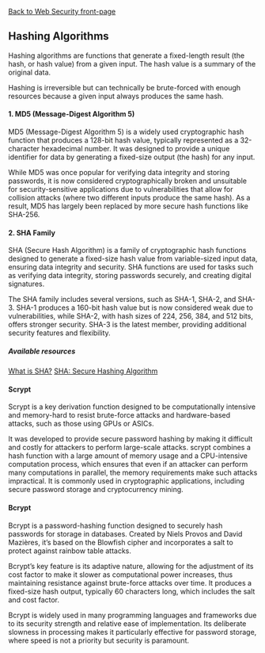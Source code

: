 [Back to Web Security front-page](./index.md)

## Hashing Algorithms

Hashing algorithms are functions that generate a fixed-length result (the hash, or hash value) from a given input. The hash value is a summary of the original data.

Hashing is irreversible but can technically be brute-forced with enough resources because a given input always produces the same hash.

#### 1. MD5 (Message-Digest Algorithm 5)

MD5 (Message-Digest Algorithm 5) is a widely used cryptographic hash function that produces a 128-bit hash value, typically represented as a 32-character hexadecimal number. It was designed to provide a unique identifier for data by generating a fixed-size output (the hash) for any input.

While MD5 was once popular for verifying data integrity and storing passwords, it is now considered cryptographically broken and unsuitable for security-sensitive applications due to vulnerabilities that allow for collision attacks (where two different inputs produce the same hash). As a result, MD5 has largely been replaced by more secure hash functions like SHA-256.

#### 2. SHA Family

SHA (Secure Hash Algorithm) is a family of cryptographic hash functions designed to generate a fixed-size hash value from variable-sized input data, ensuring data integrity and security. SHA functions are used for tasks such as verifying data integrity, storing passwords securely, and creating digital signatures.

The SHA family includes several versions, such as SHA-1, SHA-2, and SHA-3. SHA-1 produces a 160-bit hash value but is now considered weak due to vulnerabilities, while SHA-2, with hash sizes of 224, 256, 384, and 512 bits, offers stronger security. SHA-3 is the latest member, providing additional security features and flexibility.

##### Available resources

[What is SHA?](https://www.encryptionconsulting.com/education-center/what-is-sha/)
[SHA: Secure Hashing Algorithm](https://www.youtube.com/watch?v=DMtFhACPnTY)

#### Scrypt

Scrypt is a key derivation function designed to be computationally intensive and memory-hard to resist brute-force attacks and hardware-based attacks, such as those using GPUs or ASICs.

It was developed to provide secure password hashing by making it difficult and costly for attackers to perform large-scale attacks. scrypt combines a hash function with a large amount of memory usage and a CPU-intensive computation process, which ensures that even if an attacker can perform many computations in parallel, the memory requirements make such attacks impractical. It is commonly used in cryptographic applications, including secure password storage and cryptocurrency mining.

#### Bcrypt

Bcrypt is a password-hashing function designed to securely hash passwords for storage in databases. Created by Niels Provos and David Mazières, it’s based on the Blowfish cipher and incorporates a salt to protect against rainbow table attacks.

Bcrypt’s key feature is its adaptive nature, allowing for the adjustment of its cost factor to make it slower as computational power increases, thus maintaining resistance against brute-force attacks over time. It produces a fixed-size hash output, typically 60 characters long, which includes the salt and cost factor.

Bcrypt is widely used in many programming languages and frameworks due to its security strength and relative ease of implementation. Its deliberate slowness in processing makes it particularly effective for password storage, where speed is not a priority but security is paramount.

